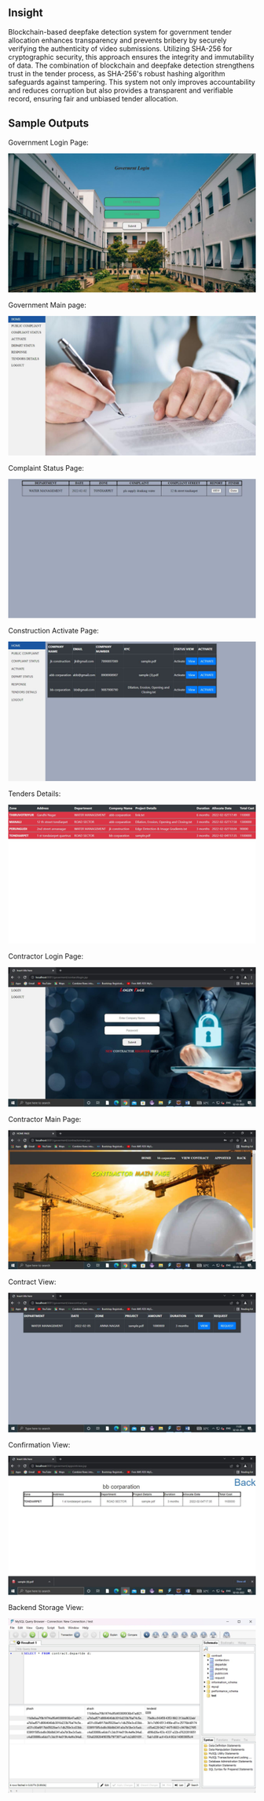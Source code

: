 ## Insight

Blockchain-based deepfake detection system for government tender allocation enhances transparency 
and prevents bribery by securely verifying the authenticity of video submissions. Utilizing SHA-256
for cryptographic security, this approach ensures the integrity and immutability of data. The 
combination of blockchain and deepfake detection strengthens trust in the tender process, as 
SHA-256's robust hashing algorithm safeguards against tampering. This system not only improves
accountability and reduces corruption but also provides a transparent and verifiable record,
ensuring fair and unbiased tender allocation.

## Sample Outputs

Government Login Page:

![screenshot](Government/Samples/img11.jpg)

Government Main page:

![screenshot](Government/Samples/img16.jpg)

Complaint Status Page:

![screenshot](Government/Samples/img19.jpg)

Construction Activate Page:

![screenshot](Government/Samples/img22.jpg)

Tenders Details:	

![screenshot](Government/Samples/img25.jpg)

Contractor Login Page:

![screenshot](Government/Samples/img28.jpg)

Contractor Main Page:

![screenshot](Government/Samples/img31.jpg)

Contract View:

![screenshot](Government/Samples/img34.jpg)

Confirmation View:

![screenshot](Government/Samples/img37.jpg)

Backend Storage View:

![screenshot](Government/Samples/img40.jpg)
